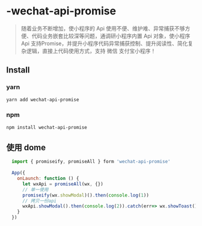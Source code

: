 <!--
 * @Descripttion:
 * @repository: https://github.com/luzhonglai/wechat-api-promise
 * @Author: ZhongLai Lu
 * @Date: 2020-12-17 10:11:56
 * @LastEditors: Zhonglai Lu
 * @LastEditTime: 2020-12-22 23:36:35
-->

# -wechat-api-promise

> 随着业务不断增加，使小程序的 Api 使用不便、维护难、异常捕获不够方便、代码业务嵌套比较深等问题，通调研小程序内置 Api 对象，使小程序 Api 支持Promise，并提升小程序代码异常捕获控制、提升阅读性、简化复杂逻辑，直接上代码使用方式，支持 微信 支付宝小程序！

## Install

### yarn

```bash
yarn add wechat-api-promise
```

### npm

```bash
npm install wechat-api-promise
```

## 使用 dome

```js
  import { promiseify, promiseAll } form 'wechat-api-promise'
  
  App({
    onLaunch: function () {
      let wxApi = promiseAll(wx, {})
      // 单一使用
      promiseify(wx.showModal)().then(console.log(1))
      // 拷贝一份api
      wxApi.showModal().then(console.log(2)).catch(err=> wx.showToast())
    }
  })
```
